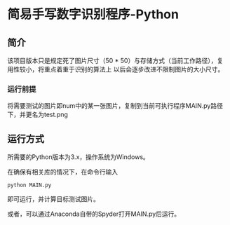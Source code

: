 # 简易手写数字识别程序-Python

## 简介
该项目版本只是规定死了图片尺寸（50 * 50）与存储方式（当前工作路径），复用性较小，将重点着重于识别的算法上
以后会逐步改进不限制图片的大小尺寸。

### 运行前提

将需要测试的图片即num中的某一张图片，复制到当前可执行程序MAIN.py路径下，并更名为test.png

## 运行方式

所需要的Python版本为3.x，操作系统为Windows。

在确保有相关库的情况下，在命令行输入

```shell
python MAIN.py
```

即可运行，并计算目标测试图片。

或者，可以通过Anaconda自带的Spyder打开MAIN.py后运行。

 



